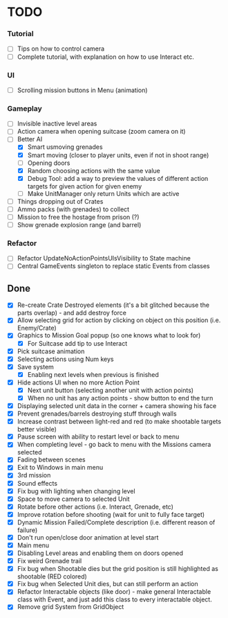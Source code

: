 # TODO

### Tutorial
- [ ] Tips on how to control camera
- [ ] Complete tutorial, with explanation on how to use Interact etc.

### UI
- [ ] Scrolling mission buttons in Menu (animation)

### Gameplay
- [ ] Invisible inactive level areas
- [ ] Action camera when opening suitcase (zoom camera on it)
- [ ] Better AI
  - [x] Smart usmoving grenades
  - [x] Smart moving (closer to player units, even if not in shoot range)
  - [ ] Opening doors
  - [x] Random choosing actions with the same value
  - [x] Debug Tool: add a way to preview the values of different action targets for given action for given enemy 
  - [ ] Make UnitManager only return Units which are active
- [ ] Things dropping out of Crates
- [ ] Ammo packs (with grenades) to collect
- [ ] Mission to free the hostage from prison (?)
- [ ] Show grenade explosion range (and barrel)

### Refactor
- [ ] Refactor UpdateNoActionPointsUIsVisibility to State machine
- [ ] Central GameEvents singleton to replace static Events from classes

## Done

- [x] Re-create Crate Destroyed elements (it's a bit glitched because the parts overlap) - and add destroy force
- [x] Allow selecting grid for action by clicking on object on this position (i.e. Enemy/Crate)
- [x] Graphics to Mission Goal popup (so one knows what to look for)
  - [x] For Suitcase add tip to use Interact
- [x] Pick suitcase animation
- [x] Selecting actions using Num keys
- [x] Save system
  - [x] Enabling next levels when previous is finished
- [x] Hide actions UI when no more Action Point
  - [x] Next unit button (selecting another unit with action points)
  - [x] When no unit has any action points - show button to end the turn
- [x] Displaying selected unit data in the corner + camera showing his face 
- [x] Prevent grenades/barrels destroying stuff through walls
- [x] Increase contrast between light-red and red (to make shootable targets better visible)
- [x] Pause screen with ability to restart level or back to menu
- [x] When completing level - go back to menu with the Missions camera selected
- [x] Fading between scenes
- [x] Exit to Windows in main menu
- [x] 3rd mission
- [x] Sound effects
- [x] Fix bug with lighting when changing level
- [x] Space to move camera to selected Unit
- [x] Rotate before other actions (i.e. Interact, Grenade, etc)
- [x] Improve rotation before shooting (wait for unit to fully face target)
- [x] Dynamic Mission Failed/Complete description (i.e. different reason of failure)
- [x] Don't run open/close door animation at level start
- [x] Main menu
- [x] Disabling Level areas and enabling them on doors opened
- [x] Fix weird Grenade trail
- [x] Fix bug when Shootable dies but the grid position is still highlighted as shootable (RED colored)
- [x] Fix bug when Selected Unit dies, but can still perform an action
- [x] Refactor Interactable objects (like door) - make general Interactable class with Event,
  and just add this class to every interactable object.
- [x] Remove grid System from GridObject